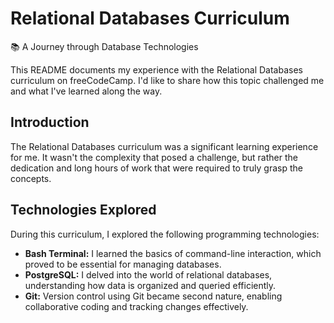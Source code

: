 # Relational Databases Curriculum

📚 A Journey through Database Technologies

This README documents my experience with the Relational Databases curriculum on freeCodeCamp. I'd like to share how this topic challenged me and what I've learned along the way.

## Introduction

The Relational Databases curriculum was a significant learning experience for me. It wasn't the complexity that posed a challenge, but rather the dedication and long hours of work that were required to truly grasp the concepts.

## Technologies Explored

During this curriculum, I explored the following programming technologies:

- **Bash Terminal:** I learned the basics of command-line interaction, which proved to be essential for managing databases.
- **PostgreSQL:** I delved into the world of relational databases, understanding how data is organized and queried efficiently.
- **Git:** Version control using Git became second nature, enabling collaborative coding and tracking changes effectively.

